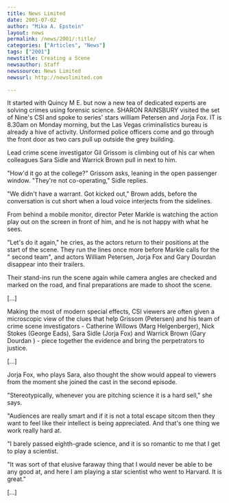 ```yaml
---
title: News Limited
date: 2001-07-02
author: "Mika A. Epstein"
layout: news
permalink: /news/2001/:title/
categories: ["Articles", "News"]
tags: ["2001"]
newstitle: Creating a Scene
newsauthor: Staff
newssource: News Limited
newsurl: http://newslimited.com

---
```

It started with Quincy M E. but now a new tea of dedicated experts are solving crimes using forensic science. SHARON RAINSBURY visited the set of Nine's CSI and spoke to series' stars william Petersen and Jorja Fox. IT is 8.30am on Monday morning, but the Las Vegas criminalistics bureau is already a hive of activity. Uniformed police officers come and go through the front door as two cars pull up outside the grey building.

Lead crime scene investigator Gil Grissom is climbing out of his car when colleagues Sara Sidle and Warrick Brown pull in next to him.

"How'd it go at the college?" Grissom asks, leaning in the open passenger window. "They're not co-operating," Sidle replies.

"We didn't have a warrant. Got kicked out," Brown adds, before the conversation is cut short when a loud voice interjects from the sidelines.

From behind a mobile monitor, director Peter Markle is watching the action play out on the screen in front of him, and he is not happy with what he sees.

"Let's do it again," he cries, as the actors return to their positions at the start of the scene. They run the lines once more before Markle calls for the " second team", and actors William Petersen, Jorja Fox and Gary Dourdan disappear into their trailers.

Their stand-ins run the scene again while camera angles are checked and marked on the road, and final preparations are made to shoot the scene.

[...]

Making the most of modern special effects, CSI viewers are often given a microscopic view of the clues that help Grissom (Petersen) and his team of crime scene investigators - Catherine Willows (Marg Helgenberger), Nick Stokes (George Eads), Sara Sidle (Jorja Fox) and Warrick Brown (Gary Dourdan ) - piece together the evidence and bring the perpetrators to justice.

[...]

Jorja Fox, who plays Sara, also thought the show would appeal to viewers from the moment she joined the cast in the second episode.

"Stereotypically, whenever you are pitching science it is a hard sell," she says.

"Audiences are really smart and if it is not a total escape sitcom then they want to feel like their intellect is being appreciated. And that's one thing we work really hard at.

"I barely passed eighth-grade science, and it is so romantic to me that I get to play a scientist.

"It was sort of that elusive faraway thing that I would never be able to be any good at, and here I am playing a star scientist who went to Harvard. It is great."

[...]
